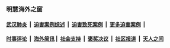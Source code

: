 
### 明慧海外之窗

####  [武汉肺炎](indexes/365.md?t=05010000) &nbsp;|&nbsp;  [迫害案例综述](indexes/328.md?t=05010000) &nbsp;|&nbsp; [迫害致死案例](indexes/277.md?t=05010000)  &nbsp;|&nbsp; [更多迫害案例](indexes/81.md?t=05010000)  &nbsp;|&nbsp; 
####  [时事评论](indexes/19.md?t=05010000) &nbsp;|&nbsp; [海外简讯](indexes/245.md?t=05010000)&nbsp;|&nbsp;  [社会支持](indexes/140.md?t=05010000) &nbsp;|&nbsp; [褒奖决议](indexes/282.md?t=05010000) &nbsp;|&nbsp; [社区报道](indexes/91.md?t=05010000)  &nbsp;|&nbsp; [天人之间](indexes/78.md?t=05010000) 

